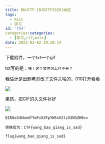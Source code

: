 ```yaml
---
title: BUUCTF-[BJDCTF2020]纳尼
tags:
  - misc
  - 学习
id: '754'
categories:categories:
  - [学习,ctf,misc]
date: 2023-03-02 20:28:14
---
```


下载附件，一个txt一个gif

txt写的是：`咦！这个文件怎么打不开？`

我估计是出题老哥改了文件头啥的，010打开看看

![](https://pic.niaoluo.top/%E7%BD%91%E7%AB%99%E8%B0%83%E7%94%A8/misc%E9%9C%80%E8%A6%81/%E7%AC%AC%E4%BA%8C%E9%A1%B5/%5BBJDCTF2020%5D%E7%BA%B3%E5%B0%BC/%E5%B1%8F%E5%B9%95%E6%88%AA%E5%9B%BE%202023-03-02%20201831.jpg)

果然，把GIF的头文件补好

![](https://pic.niaoluo.top/%E7%BD%91%E7%AB%99%E8%B0%83%E7%94%A8/misc%E9%9C%80%E8%A6%81/%E7%AC%AC%E4%BA%8C%E9%A1%B5/%5BBJDCTF2020%5D%E7%BA%B3%E5%B0%BC/6.gif)

```
Q1RGe3dhbmdfYmFvX3FpYW5nX2lzX3NhZH0==
```

```
转换后为：CTF{wang_bao_qiang_is_sad}
```

```
flag{wang_bao_qiang_is_sad}
```